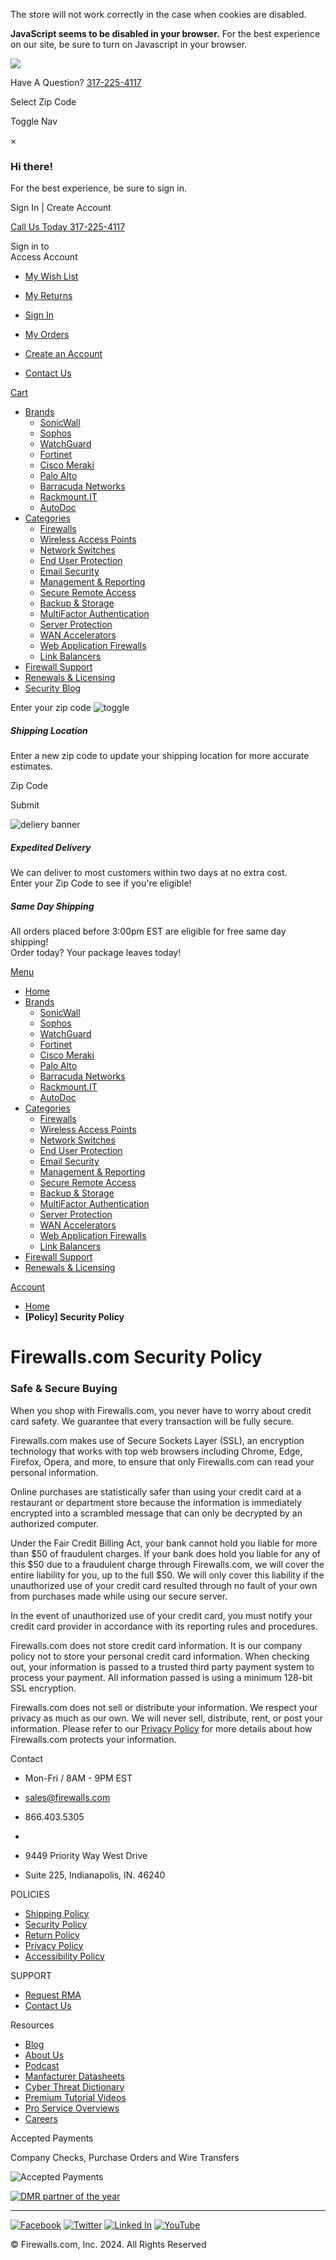 The store will not work correctly in the case when cookies are disabled.

**JavaScript seems to be disabled in your browser.** For the best experience on our site, be sure to turn on Javascript in your browser.

[![](https://www.firewalls.com/static/version1720665431/frontend/FWC/Fireball/en_US/images/logo.svg)](https://www.firewalls.com/)

Have A Question? [317-225-4117](tel:317-225-4117)

Select Zip Code

Toggle Nav

×

### Hi there!

For the best experience, be sure to sign in.

Sign In | Create Account

[Call Us Today 317-225-4117](tel:317-225-4117)

Sign in to  
Access Account

* [My Wish List](https://www.firewalls.com/wishlist/)
* [My Returns](https://www.firewalls.com/rma/account/history/)
* [Sign In](https://www.firewalls.com/customer/account/login/referer/aHR0cHM6Ly93d3cuZmlyZXdhbGxzLmNvbS9zZWN1cml0eS1wb2xpY3k%2C/)
* [My Orders](https://www.firewalls.com/sales/order/history/)

* [Create an Account](https://www.firewalls.com/customer/account/create/referer/aHR0cHM6Ly93d3cuZmlyZXdhbGxzLmNvbS9zZWN1cml0eS1wb2xpY3k%3D/)
* [Contact Us](https://www.firewalls.com/contact/)

[Cart](https://www.firewalls.com/checkout/cart/)

* [Brands](https://www.firewalls.com/brands.html)
    * [SonicWall](https://www.firewalls.com/brands/sonicwall.html)
    * [Sophos](https://www.firewalls.com/brands/sophos.html)
    * [WatchGuard](https://www.firewalls.com/brands/watchguard.html)
    * [Fortinet](https://www.firewalls.com/brands/fortinet.html)
    * [Cisco Meraki](https://www.firewalls.com/brands/cisco-meraki.html)
    * [Palo Alto](https://www.firewalls.com/brands/palo-alto.html)
    * [Barracuda Networks](https://www.firewalls.com/brands/barracuda-networks.html)
    * [Rackmount.IT](https://www.firewalls.com/brands/rackmount-it.html)
    * [AutoDoc](https://www.firewalls.com/brands/autodoc.html)
* [Categories](https://www.firewalls.com/category.html)
    * [Firewalls](https://www.firewalls.com/category/firewalls.html)
    * [Wireless Access Points](https://www.firewalls.com/category/wireless-access-points.html)
    * [Network Switches](https://www.firewalls.com/category/network-switches.html)
    * [End User Protection](https://www.firewalls.com/category/end-user-protection.html)
    * [Email Security](https://www.firewalls.com/category/email-security.html)
    * [Management & Reporting](https://www.firewalls.com/category/management-reporting.html)
    * [Secure Remote Access](https://www.firewalls.com/category/secure-remote-access.html)
    * [Backup & Storage](https://www.firewalls.com/category/backup-storage.html)
    * [MultiFactor Authentication](https://www.firewalls.com/category/multifactor-authentication.html)
    * [Server Protection](https://www.firewalls.com/category/server-protection.html)
    * [WAN Accelerators](https://www.firewalls.com/category/wan-accelerators.html)
    * [Web Application Firewalls](https://www.firewalls.com/category/web-application-firewalls.html)
    * [Link Balancers](https://www.firewalls.com/category/link-balancers.html)
* [Firewall Support](https://www.firewalls.com/professional-services.html)
* [Renewals & Licensing](https://www.firewalls.com/licensing.html)
* [Security Blog](https://www.firewalls.com/blog)

Enter your zip code ![toggle](https://www.firewalls.com/static/version1720665431/frontend/FWC/Fireball/en_US/images/general/chev-up.svg)

##### Shipping Location

Enter a new zip code to update your shipping location for more accurate estimates.

Zip Code

Submit

![deliery banner](https://www.firewalls.com/media/wysiwyg/shippingBadge.png)

##### Expedited Delivery

We can deliver to most customers within two days at no extra cost.  
Enter your Zip Code to see if you're eligible!

##### Same Day Shipping

All orders placed before 3:00pm EST are eligible for free same day shipping!  
Order today? Your package leaves today!

[Menu](#store.menu)

* [Home](https://www.firewalls.com/)
* [Brands](https://www.firewalls.com/brands.html)
    * [SonicWall](https://www.firewalls.com/brands/sonicwall.html)
    * [Sophos](https://www.firewalls.com/brands/sophos.html)
    * [WatchGuard](https://www.firewalls.com/brands/watchguard.html)
    * [Fortinet](https://www.firewalls.com/brands/fortinet.html)
    * [Cisco Meraki](https://www.firewalls.com/brands/cisco-meraki.html)
    * [Palo Alto](https://www.firewalls.com/brands/palo-alto.html)
    * [Barracuda Networks](https://www.firewalls.com/brands/barracuda-networks.html)
    * [Rackmount.IT](https://www.firewalls.com/brands/rackmount-it.html)
    * [AutoDoc](https://www.firewalls.com/brands/autodoc.html)
* [Categories](https://www.firewalls.com/category.html)
    * [Firewalls](https://www.firewalls.com/category/firewalls.html)
    * [Wireless Access Points](https://www.firewalls.com/category/wireless-access-points.html)
    * [Network Switches](https://www.firewalls.com/category/network-switches.html)
    * [End User Protection](https://www.firewalls.com/category/end-user-protection.html)
    * [Email Security](https://www.firewalls.com/category/email-security.html)
    * [Management & Reporting](https://www.firewalls.com/category/management-reporting.html)
    * [Secure Remote Access](https://www.firewalls.com/category/secure-remote-access.html)
    * [Backup & Storage](https://www.firewalls.com/category/backup-storage.html)
    * [MultiFactor Authentication](https://www.firewalls.com/category/multifactor-authentication.html)
    * [Server Protection](https://www.firewalls.com/category/server-protection.html)
    * [WAN Accelerators](https://www.firewalls.com/category/wan-accelerators.html)
    * [Web Application Firewalls](https://www.firewalls.com/category/web-application-firewalls.html)
    * [Link Balancers](https://www.firewalls.com/category/link-balancers.html)
* [Firewall Support](https://www.firewalls.com/professional-services.html)
* [Renewals & Licensing](https://www.firewalls.com/licensing.html)

[Account](#store.links)

* [Home](https://www.firewalls.com/ "Go to Home Page")
* **\[Policy\] Security Policy**

Firewalls.com Security Policy
=============================

### Safe & Secure Buying

When you shop with Firewalls.com, you never have to worry about credit card safety. We guarantee that every transaction will be fully secure.

Firewalls.com makes use of Secure Sockets Layer (SSL), an encryption technology that works with top web browsers including Chrome, Edge, Firefox, Opera, and more, to ensure that only Firewalls.com can read your personal information.

Online purchases are statistically safer than using your credit card at a restaurant or department store because the information is immediately encrypted into a scrambled message that can only be decrypted by an authorized computer.

Under the Fair Credit Billing Act, your bank cannot hold you liable for more than $50 of fraudulent charges. If your bank does hold you liable for any of this $50 due to a fraudulent charge through Firewalls.com, we will cover the entire liability for you, up to the full $50. We will only cover this liability if the unauthorized use of your credit card resulted through no fault of your own from purchases made while using our secure server.

In the event of unauthorized use of your credit card, you must notify your credit card provider in accordance with its reporting rules and procedures.

Firewalls.com does not store credit card information. It is our company policy not to store your personal credit card information. When checking out, your information is passed to a trusted third party payment system to process your payment. All information passed is using a minimum 128-bit SSL encryption.

Firewalls.com does not sell or distribute your information. We respect your privacy as much as our own. We will never sell, distribute, rent, or post your information. Please refer to our [Privacy Policy](https://www.firewalls.com/privacy-policy-cookie-restriction-mode) for more details about how Firewalls.com protects your information.

Contact

* Mon-Fri / 8AM - 9PM EST
* sales@firewalls.com
* 866.403.5305
*   
    
* 9449 Priority Way West Drive
* Suite 225, Indianapolis, IN. 46240

POLICIES

* [Shipping Policy](https://www.firewalls.com/shipping-policy)
* [Security Policy](https://www.firewalls.com/security-policy)
* [Return Policy](https://www.firewalls.com/return-policy)
* [Privacy Policy](https://www.firewalls.com/privacy-policy-cookie-restriction-mode)
* [Accessibility Policy](https://www.firewalls.com/accessibility-statement)

SUPPORT

* [Request RMA](https://www.firewalls.com/rma-return-policy)
* [Contact Us](https://www.firewalls.com/contact)

Resources

* [Blog](https://www.firewalls.com/blog/)
* [About Us](https://www.firewalls.com/about-us/)
* [Podcast](https://www.firewalls.com/blog/spooky-cyber-threats-ping-podcast/)
* [Manfacturer Datasheets](https://www.firewalls.com/knowledge-hub/datasheets.html)
* [Cyber Threat Dictionary](https://www.firewalls.com/blog/threat-dictionary/)
* [Premium Tutorial Videos](https://videos.firewalls.com/)
* [Pro Service Overviews](https://www.firewalls.com/professional-services.html)
* [Careers](https://www.firewalls.com/careers)

Accepted Payments

Company Checks, Purchase Orders and Wire Transfers

![Accepted Payments](https://www.firewalls.com/pub/media/wysiwyg/all-credit-card-logos.webp)

[![DMR partner of the year](https://firewalls.com/media/wysiwyg/DMR_partner_of_the_year_Banner.png)](https://www.sonicwall.com/partnerawards/#us-canada)

* * *

[![Facebook](https://www.firewalls.com/static/version1720665431/frontend/FWC/Fireball/en_US/images/footer/fb-w.svg)](https://www.facebook.com/Firewallscom/) [![Twitter](https://www.firewalls.com/static/version1720665431/frontend/FWC/Fireball/en_US/images/footer/tw-w.svg)](https://twitter.com/firewallscom) [![Linked In](https://www.firewalls.com/static/version1720665431/frontend/FWC/Fireball/en_US/images/footer/in-w.svg)](https://www.linkedin.com/company/firewalls) [![YouTube](https://www.firewalls.com/static/version1720665431/frontend/FWC/Fireball/en_US/images/footer/yt-w.svg)](https://www.youtube.com/user/firewallsDotCom?sub_confirmation=1)

© Firewalls.com, Inc. 2024. All Rights Reserved